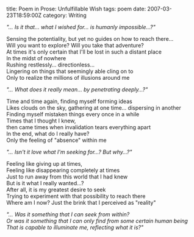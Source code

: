 title: Poem in Prose: Unfulfillable Wish
tags: poem
date: 2007-03-23T18:59:00Z
category: Writing

*"… Is it that… what I wished for… is humanly impossible…?"*

Sensing the potentiality, but yet no guides on how to reach there…  
Will you want to explore? Will you take that adventure?  
At times it's only certain that I'll be lost in such a distant place  
In the midst of nowhere  
Rushing restlessly… directionless…  
Lingering on things that seemingly able cling on to  
Only to realize the millions of illusions around me

*"… What does it really mean… by penetrating deeply…?"*

Time and time again, finding myself forming ideas  
Likes clouds on the sky, gathering at one time… dispersing in another  
Finding myself mistaken things every once in a while  
Times that I thought I knew,  
then came times when invalidation tears everything apart  
In the end, what do I really have?  
Only the feeling of "absence" within me

*"… Isn't it love what I'm seeking for…? But why…?"*

Feeling like giving up at times,  
Feeling like disappearing completely at times  
Just to run away from this world that I had knew  
But is it what I really wanted…?  
After all, it is my greatest desire to seek  
Trying to experiment with that possibility to reach there  
Where am I now? Just the brink that I perceived as "reality"

*"… Was it something that I can seek from within?  
Or was it something that I can only find from some certain human being  
That is capable to illuminate me, reflecting what it is?"*

